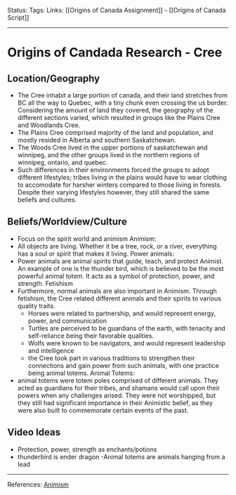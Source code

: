 Status:
Tags:
Links: [[Origins of Canada Assignment]] - [[Origins of Canada Script]]
___
# Origins of Candada Research - Cree
## Location/Geography
- The Cree inhabit a large portion of canada, and their land stretches from BC all the way to Quebec, with a tiny chunk even crossing the us border. Considering the amount of land they covered, the geography of the different sections varied, which resulted in groups like the Plains Cree and Woodlands Cree.
- The Plains Cree comprised majority of the land and population, and mostly resided in Alberta and southern Saskatchewan.
- The Woods Cree lived in the upper portions of saskatchewan and winnipeg, and the other groups lived in the northern regions of winnipeg, ontario, and quebec.
-  Such differences in their environments forced the groups to adopt different lifestyles; tribes living in the plains would have to wear clothing to accomodate for harsher winters compared to those living in forests. Despite their varying lifestyles however, they still shared the same beliefs and cultures.
## Beliefs/Worldview/Culture
- Focus on the spirit world and animism
Animism:
- All objects are living. Whether it be a tree, rock, or a river, everything has a soul or spirit that makes it living.
Power animals:
- Power animals are animal spirits that guide, teach, and protect Animist. An example of one is the thunder bird, which is believed to be the most powerful animal totem. It acts as a symbol of protection, power, and strength.
Fetishism
- Furthermore, normal animals are also important in Animism. Through fetishism, the Cree related different animals and their spirits to various quality traits.
	- Horses were related to partnership, and would represent energy, power, and communication
	- Turtles are perceived to be guardians of the earth, with tenacity and self-reliance being their favorable qualities.
	- Wolfs were known to be navigators, and would represent leadership and intelligence
	- the Cree took part in various traditions to strengthen their connections and gain power from such animals, with one practice being animal totems.
Animal Totems:
- animal totems were totem poles comprised of different animals. They acted as guardians for their tribes, and shamans would call upon their powers when any challenges arised. They were not worshipped, but they still had significant importance in their Animistic belief, as they were also built to commemorate certain events of the past.


## Video Ideas
- Protection, power, strength as enchants/potions
- thunderbird is ender dragon
-Animal totems are animals hanging from a lead
___
References: [Animism](https://www.warpaths2peacepipes.com/native-american-culture/animism.htm)